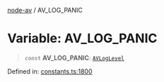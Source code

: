 [node-av](../globals.md) / AV\_LOG\_PANIC

# Variable: AV\_LOG\_PANIC

> `const` **AV\_LOG\_PANIC**: [`AVLogLevel`](../type-aliases/AVLogLevel.md)

Defined in: [constants.ts:1800](https://github.com/seydx/av/blob/f8631fc881b394300b1479f511d55cf1c370a87f/src/constants/constants.ts#L1800)
